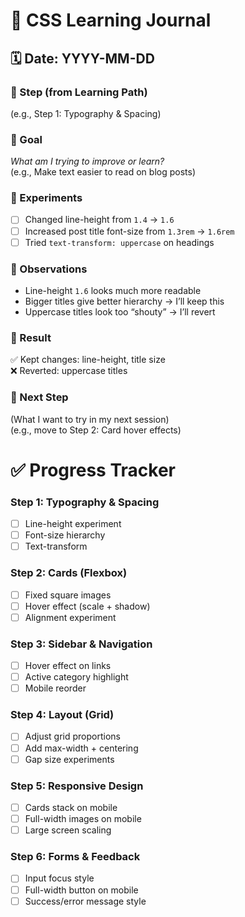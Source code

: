 # 🎨 CSS Learning Journal

## 🗓️ Date: YYYY-MM-DD

### 🔹 Step (from Learning Path)
(e.g., Step 1: Typography & Spacing)

### 🔹 Goal
_What am I trying to improve or learn?_  
(e.g., Make text easier to read on blog posts)

### 🔹 Experiments
- [ ] Changed line-height from `1.4` → `1.6`
- [ ] Increased post title font-size from `1.3rem` → `1.6rem`
- [ ] Tried `text-transform: uppercase` on headings

### 🔹 Observations
- Line-height `1.6` looks much more readable  
- Bigger titles give better hierarchy → I’ll keep this  
- Uppercase titles look too “shouty” → I’ll revert  

### 🔹 Result
✅ Kept changes: line-height, title size  
❌ Reverted: uppercase titles  

### 🔹 Next Step
(What I want to try in my next session)  
(e.g., move to Step 2: Card hover effects)


# ✅ Progress Tracker

### Step 1: Typography & Spacing
- [ ] Line-height experiment
- [ ] Font-size hierarchy
- [ ] Text-transform

### Step 2: Cards (Flexbox)
- [ ] Fixed square images
- [ ] Hover effect (scale + shadow)
- [ ] Alignment experiment

### Step 3: Sidebar & Navigation
- [ ] Hover effect on links
- [ ] Active category highlight
- [ ] Mobile reorder

### Step 4: Layout (Grid)
- [ ] Adjust grid proportions
- [ ] Add max-width + centering
- [ ] Gap size experiments

### Step 5: Responsive Design
- [ ] Cards stack on mobile
- [ ] Full-width images on mobile
- [ ] Large screen scaling

### Step 6: Forms & Feedback
- [ ] Input focus style
- [ ] Full-width button on mobile
- [ ] Success/error message style
